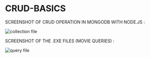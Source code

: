 # CRUD-BASICS

SCREENSHOT OF CRUD OPERATION IN MONGODB WITH NODE.JS :

![collection file](https://raw.github.com/Fatimah019/mongodb-basics/blob/crud-basics/images/movieCollection.png)

SCREENSHOT OF THE .EXE FILES (MOVIE QUERIES) :

![query file]( https://raw.github.com/Fatimah019/mongodb-basics/blob/crud-basics/images/movieQueries.png) 


